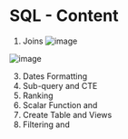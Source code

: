 # SQL - Content


1. Joins
![image](https://user-images.githubusercontent.com/60583082/211200882-7604b510-e611-4682-b28b-3bf81a1cca47.png)

![image](https://user-images.githubusercontent.com/60583082/211200847-2b4ba5bb-c43e-43f7-b1d3-f25747616c3b.png)

3. Dates Formatting
4. Sub-query and CTE
5. Ranking 
6. Scalar Function and 
7. Create Table and Views
8. Filtering and 

